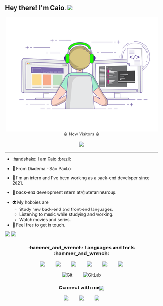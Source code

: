 <h2> Hey there! I'm Caio. <img src="https://github.com/souvikguria98/souvikguria98/blob/master/Hi.gif" width="25"></h2>
<img align="right" alt="GIF" src="https://raw.githubusercontent.com/devSouvik/devSouvik/master/gif3.gif" width="500"/>

<p align="center"> 
  😀 New Visitors 😀
   <br><br>
   <img alingn="center" src="https://profile-counter.glitch.me/Caio-Elcio/count.svg"/> 
 
   ********************
 </p>
 
 - <p>:handshake: I am Caio :brazil:</p>
- <p>📍 From Diadema - São Paul.o</p>
- <p>🤵 I'm an intern and I've been working as a back-end developer since 2021.</p>
- <p>🤵 back-end development intern at @StefaniniGroup.</p>
- 👽 My hobbies are: 
  - Study new back-end and front-end languages.
  - Listening to music while studying and working.
  - Watch movies and series.
- 💬 Feel free to get in touch.

<div>
  <img height="150em" src="https://github-readme-stats.vercel.app/api?username=Caio-Elcio&show_icons=true&theme=dracula&include_all_commits=true&count_private=true"/>
  <img height="150em" src="https://github-readme-stats.vercel.app/api/top-langs/?username=Caio-Elcio&layout=compact&langs_count=16&theme=dracula"/>
</div>

<div align="center">
  <h3 align="center">:hammer_and_wrench: Languages and tools :hammer_and_wrench:</h3>
</div>

<p align="center">    
    <img src="https://img.shields.io/badge/HTML5-E34F26?style=for-the-badge&logo=html5&logoColor=white">  
    &nbsp;&nbsp;&nbsp;&nbsp;&nbsp;&nbsp;&nbsp;
    <img src="https://img.shields.io/badge/CSS3-1572B6?style=for-the-badge&logo=css3&logoColor=white">
    &nbsp;&nbsp;&nbsp;&nbsp;&nbsp;&nbsp;&nbsp;
    <img src="https://img.shields.io/badge/JavaScript-323330?style=for-the-badge&logo=javascript&logoColor=F7DF1E">
    &nbsp;&nbsp;&nbsp;&nbsp;&nbsp;&nbsp;&nbsp;
    <img src="https://img.shields.io/badge/Java-ED8B00?style=for-the-badge&logo=java&logoColor=white">
    &nbsp;&nbsp;&nbsp;&nbsp;&nbsp;&nbsp;&nbsp;
    <img src="https://img.shields.io/badge/Amazon_AWS-232F3E?style=for-the-badge&logo=amazon-aws&logoColor=white">
    &nbsp;&nbsp;&nbsp;&nbsp;&nbsp;&nbsp;&nbsp;
    <img src="https://img.shields.io/badge/MySQL-00000F?style=for-the-badge&logo=mysql&logoColor=white"><br><br>
    &nbsp;&nbsp;&nbsp;&nbsp;&nbsp;&nbsp;&nbsp;
    <img alt="Git" src="https://img.shields.io/badge/git-%23F05033.svg?style=for-the-badge&logo=git&logoColor=white">
    &nbsp;&nbsp;&nbsp;&nbsp;&nbsp;&nbsp;&nbsp;
    <img alt="GitLab" src="https://img.shields.io/badge/gitlab-%23181717.svg?style=for-the-badge&logo=gitlab&logoColor=white"/>
    &nbsp;&nbsp;&nbsp;&nbsp;&nbsp;&nbsp;&nbsp;
</p>

<div align="center">
  <h3 align="center">Connect with me<img align="center" src="https://github.com/rajput2107/rajput2107/blob/master/Assets/Handshake.gif" height="33px" /></h3> 
</div>

<p align="center">
    <a href="https://github.com/Caio-Elcio">
        <img  src="https://img.shields.io/badge/github-%23100000.svg?&style=for-the-badge&logo=github&logoColor=white&link=mailto:https://github.com/Caio-Elcio">
    </a>
    &nbsp;&nbsp;&nbsp;&nbsp;&nbsp;&nbsp;&nbsp;
   <a href="mailto:eloyduartecaio@gmail.com">
        <img src="https://img.shields.io/badge/gmail-D14836?&style=for-the-badge&logo=gmail&logoColor=white&link=mailto:eloyduartecaio@gmail.com">
    </a>
    &nbsp;&nbsp;&nbsp;&nbsp;&nbsp;&nbsp;&nbsp;
    <a href="https://www.linkedin.com/in/caio-elcio-733426204?lipi=urn%3Ali%3Apage%3Ad_flagship3_profile_view_base_contact_details%3BHl9x65e5Rs6%2BcNhh9Sfcdg%3D%3D">
        <img src="https://img.shields.io/badge/linkedin-%230077B5.svg?&style=for-the-badge&logo=linkedin&logoColor=white&link=mailto:https://www.linkedin.com/in/caio-elcio-733426204?lipi=urn%3Ali%3Apage%3Ad_flagship3_profile_view_base_contact_details%3BOa8gs2CqTOaxCJJZjGtaRQ%3D%3D">
    </a>
</p>
